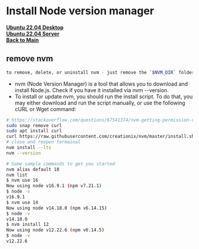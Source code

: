 # Install Node version manager

**[Ubuntu 22.04 Desktop](../../ubuntu22-04/desktop-install.md)**\
**[Ubuntu 22.04 Server](../../ubuntu22-04/server-install.md)**\
**[Back to Main](../../../README.md)**

## remove nvm

```bash
to remove, delete, or uninstall nvm - just remove the `$NVM_DIR` folder (usually `~/.nvm`)

```

- nvm (Node Version Manager) is a tool that allows you to download and install Node.js. Check if you have it installed via nvm --version.
- To install or update nvm, you should run the install script. To do that, you may either download and run the script manually, or use the following cURL or Wget command:

```bash
# https://stackoverflow.com/questions/67541374/nvm-getting-permission-denied-with-nvm-install-command
sudo snap remove curl
sudo apt install curl
curl https://raw.githubusercontent.com/creationix/nvm/master/install.sh | bash
# close and reopen termainal
nvm install --lts  
nvm --version

# Some sample commands to get you started
nvm alias default 18
nvm list
$ nvm use 16
Now using node v16.9.1 (npm v7.21.1)
$ node -v
v16.9.1
$ nvm use 14
Now using node v14.18.0 (npm v6.14.15)
$ node -v
v14.18.0
$ nvm install 12
Now using node v12.22.6 (npm v6.14.5)
$ node -v
v12.22.6
```
